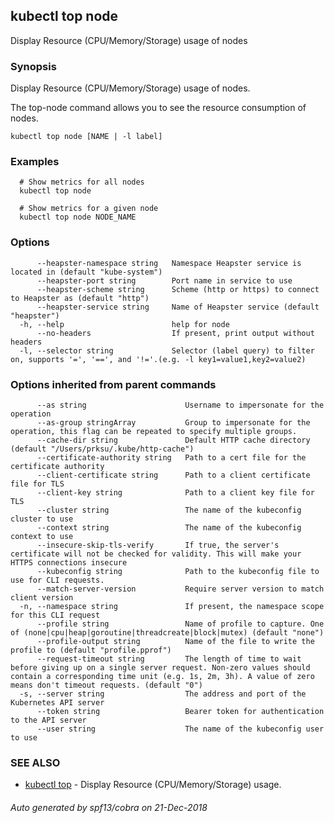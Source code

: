 ## kubectl top node

Display Resource (CPU/Memory/Storage) usage of nodes

### Synopsis

Display Resource (CPU/Memory/Storage) usage of nodes. 

The top-node command allows you to see the resource consumption of nodes.

```
kubectl top node [NAME | -l label]
```

### Examples

```
  # Show metrics for all nodes
  kubectl top node
  
  # Show metrics for a given node
  kubectl top node NODE_NAME
```

### Options

```
      --heapster-namespace string   Namespace Heapster service is located in (default "kube-system")
      --heapster-port string        Port name in service to use
      --heapster-scheme string      Scheme (http or https) to connect to Heapster as (default "http")
      --heapster-service string     Name of Heapster service (default "heapster")
  -h, --help                        help for node
      --no-headers                  If present, print output without headers
  -l, --selector string             Selector (label query) to filter on, supports '=', '==', and '!='.(e.g. -l key1=value1,key2=value2)
```

### Options inherited from parent commands

```
      --as string                      Username to impersonate for the operation
      --as-group stringArray           Group to impersonate for the operation, this flag can be repeated to specify multiple groups.
      --cache-dir string               Default HTTP cache directory (default "/Users/prksu/.kube/http-cache")
      --certificate-authority string   Path to a cert file for the certificate authority
      --client-certificate string      Path to a client certificate file for TLS
      --client-key string              Path to a client key file for TLS
      --cluster string                 The name of the kubeconfig cluster to use
      --context string                 The name of the kubeconfig context to use
      --insecure-skip-tls-verify       If true, the server's certificate will not be checked for validity. This will make your HTTPS connections insecure
      --kubeconfig string              Path to the kubeconfig file to use for CLI requests.
      --match-server-version           Require server version to match client version
  -n, --namespace string               If present, the namespace scope for this CLI request
      --profile string                 Name of profile to capture. One of (none|cpu|heap|goroutine|threadcreate|block|mutex) (default "none")
      --profile-output string          Name of the file to write the profile to (default "profile.pprof")
      --request-timeout string         The length of time to wait before giving up on a single server request. Non-zero values should contain a corresponding time unit (e.g. 1s, 2m, 3h). A value of zero means don't timeout requests. (default "0")
  -s, --server string                  The address and port of the Kubernetes API server
      --token string                   Bearer token for authentication to the API server
      --user string                    The name of the kubeconfig user to use
```

### SEE ALSO

* [kubectl top](kubectl_top.md)	 - Display Resource (CPU/Memory/Storage) usage.

###### Auto generated by spf13/cobra on 21-Dec-2018

